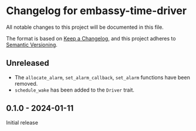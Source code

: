 # Changelog for embassy-time-driver

All notable changes to this project will be documented in this file.

The format is based on [Keep a Changelog](https://keepachangelog.com/en/1.0.0/),
and this project adheres to [Semantic Versioning](https://semver.org/spec/v2.0.0.html).

## Unreleased

- The `allocate_alarm`, `set_alarm_callback`, `set_alarm` functions have been removed.
- `schedule_wake` has been added to the `Driver` trait.

## 0.1.0 - 2024-01-11

Initial release

